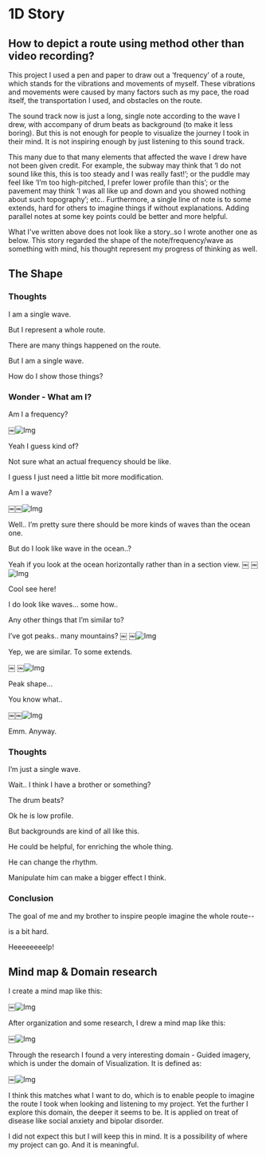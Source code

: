 # 1D Story
## How to depict a route using method other than video recording?

This project I used a pen and paper to draw out a ‘frequency’ of a route, which stands for the vibrations and movements of myself. These vibrations and movements were caused by many factors such as my pace, the road itself, the transportation I used, and obstacles on the route.

The sound track now is just a long, single note according to the wave I drew, with accompany of drum beats as background (to make it less boring). But this is not enough for people to visualize the journey I took in their mind. It is not inspiring enough by just listening to this sound track. 

This many due to that many elements that affected the wave I drew have not been given credit. For example, the subway may think that ‘I do not sound like this, this is too steady and I was really fast!’; or the puddle may feel like ‘I’m too high-pitched, I prefer lower profile than this’; or the pavement may think ‘I was all like up and down and you showed nothing about such topography’; etc.. Furthermore, a single line of note is to some extends, hard for others to imagine things if without explanations. Adding parallel notes at some key points could be better and more helpful.

What I've written above does not look like a story..so I wrote another one as below.
This story regarded the shape of the note/frequency/wave as something with mind, his thought represent my progress of thinking as well.

## The Shape


### Thoughts

I am a single wave. 

But I represent a whole route.

There are many things happened on the route.

But I am a single wave.

How do I show those things?


### Wonder - What am I?

Am I a frequency?

￼![Img](1d/1.png)

Yeah I guess kind of? 

Not sure what an actual frequency should be like.

I guess I just need a little bit more modification.


Am I a wave?

￼￼![Img](1d/2.png)

Well.. I’m pretty sure there should be more kinds of waves than the ocean one.

But do I look like wave in the ocean..?

Yeah if you look at the ocean horizontally rather than in a section view.
￼
￼![Img](1d/3.png)

Cool see here!

I do look like waves… some how..

Any other things that I’m similar to?

I’ve got peaks.. many mountains?
￼
￼![Img](1d/4.png)

Yep, we are similar. To some extends.

￼
￼![Img](1d/5.png)

Peak shape…

You know what..

￼￼![Img](1d/6.jpeg)

Emm. Anyway.


### Thoughts

I’m just a single wave.

Wait.. I think I have a brother or something?

The drum beats?

Ok he is low profile.

But backgrounds are kind of all like this.

He could be helpful, for enriching the whole thing.

He can change the rhythm.

Manipulate him can make a bigger effect I think.


### Conclusion

The goal of me and my brother to inspire people imagine the whole route--

is a bit hard.

Heeeeeeeelp!



## Mind map & Domain research

I create a mind map like this:

￼![Img](1d/7.JPG)

After organization and some research, I drew a mind map like this:

￼![Img](1d/8.JPG)

Through the research I found a very interesting domain - Guided imagery, which is under the domain of Visualization.
It is defined as:

￼![Img](1d/9.png)

I think this matches what I want to do, which is to enable people to imagine the route I took when looking and listening to my project. 
Yet the further I explore this domain, the deeper it seems to be. It is applied on treat of disease like social anxiety and bipolar disorder.

I did not expect this but I will keep this in mind. It is a possibility of where my project can go. And it is meaningful.


